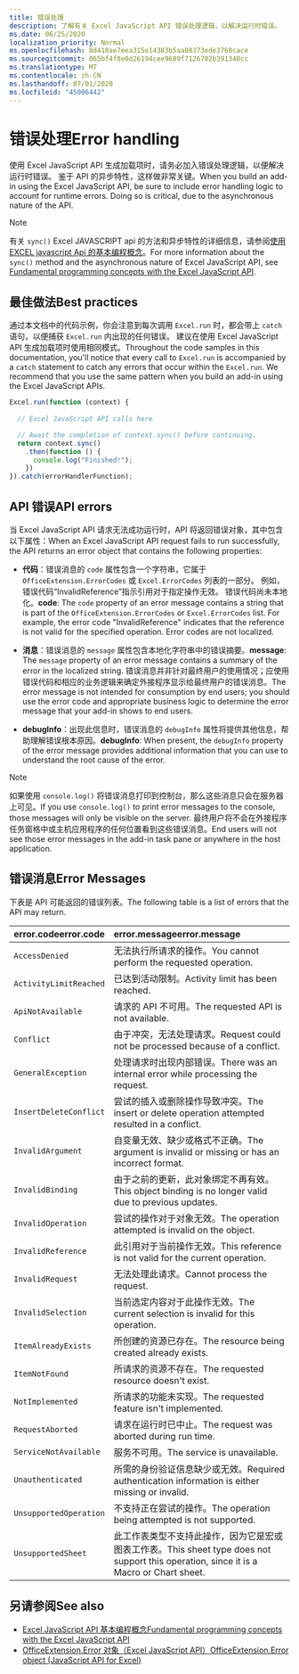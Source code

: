 ```yaml
---
title: 错误处理
description: 了解有关 Excel JavaScript API 错误处理逻辑，以解决运行时错误。
ms.date: 06/25/2020
localization_priority: Normal
ms.openlocfilehash: 8d410ae7eea315e14383b5aa08373ede3768cace
ms.sourcegitcommit: 065bf4f8e0d26194cee9689f7126702b391340cc
ms.translationtype: MT
ms.contentlocale: zh-CN
ms.lasthandoff: 07/01/2020
ms.locfileid: "45006442"
---
```

# <a name="error-handling"></a><span data-ttu-id="6093a-103">错误处理</span><span class="sxs-lookup"><span data-stu-id="6093a-103">Error handling</span></span>

<span data-ttu-id="6093a-p101">使用 Excel JavaScript API 生成加载项时，请务必加入错误处理逻辑，以便解决运行时错误。 鉴于 API 的异步特性，这样做非常关键。</span><span class="sxs-lookup"><span data-stu-id="6093a-p101">When you build an add-in using the Excel JavaScript API, be sure to include error handling logic to account for runtime errors. Doing so is critical, due to the asynchronous nature of the API.</span></span>

> [!NOTE]
> <span data-ttu-id="6093a-106">有关 `sync()` Excel JAVASCRIPT api 的方法和异步特性的详细信息，请参阅[使用 EXCEL javascript Api 的基本编程概念](excel-add-ins-core-concepts.md)。</span><span class="sxs-lookup"><span data-stu-id="6093a-106">For more information about the `sync()` method and the asynchronous nature of Excel JavaScript API, see [Fundamental programming concepts with the Excel JavaScript API](excel-add-ins-core-concepts.md).</span></span>

## <a name="best-practices"></a><span data-ttu-id="6093a-107">最佳做法</span><span class="sxs-lookup"><span data-stu-id="6093a-107">Best practices</span></span>

<span data-ttu-id="6093a-p102">通过本文档中的代码示例，你会注意到每次调用 `Excel.run` 时，都会带上 `catch` 语句，以便捕获 `Excel.run` 内出现的任何错误。 建议在使用 Excel JavaScript API 生成加载项时使用相同模式。</span><span class="sxs-lookup"><span data-stu-id="6093a-p102">Throughout the code samples in this documentation, you'll notice that every call to `Excel.run` is accompanied by a `catch` statement to catch any errors that occur within the `Excel.run`. We recommend that you use the same pattern when you build an add-in using the Excel JavaScript APIs.</span></span>

```js
Excel.run(function (context) {
  
  // Excel JavaScript API calls here

  // Await the completion of context.sync() before continuing.
  return context.sync()
    .then(function () {
      console.log("Finished!");
    })
}).catch(errorHandlerFunction);
```

## <a name="api-errors"></a><span data-ttu-id="6093a-110">API 错误</span><span class="sxs-lookup"><span data-stu-id="6093a-110">API errors</span></span>

<span data-ttu-id="6093a-111">当 Excel JavaScript API 请求无法成功运行时，API 将返回错误对象，其中包含以下属性：</span><span class="sxs-lookup"><span data-stu-id="6093a-111">When an Excel JavaScript API request fails to run successfully, the API returns an error object that contains the following properties:</span></span>

- <span data-ttu-id="6093a-p103">**代码**：错误消息的 `code` 属性包含一个字符串，它属于 `OfficeExtension.ErrorCodes` 或 `Excel.ErrorCodes` 列表的一部分。 例如，错误代码“InvalidReference”指示引用对于指定操作无效。 错误代码尚未本地化。</span><span class="sxs-lookup"><span data-stu-id="6093a-p103">**code**:  The `code` property of an error message contains a string that is part of the `OfficeExtension.ErrorCodes` or `Excel.ErrorCodes` list. For example, the error code "InvalidReference" indicates that the reference is not valid for the specified operation. Error codes are not localized.</span></span>

- <span data-ttu-id="6093a-115">**消息**：错误消息的 `message` 属性包含本地化字符串中的错误摘要。</span><span class="sxs-lookup"><span data-stu-id="6093a-115">**message**: The `message` property of an error message contains a summary of the error in the localized string.</span></span> <span data-ttu-id="6093a-116">错误消息并非针对最终用户的使用情况；应使用错误代码和相应的业务逻辑来确定外接程序显示给最终用户的错误消息。</span><span class="sxs-lookup"><span data-stu-id="6093a-116">The error message is not intended for consumption by end users; you should use the error code and appropriate business logic to determine the error message that your add-in shows to end users.</span></span>

- <span data-ttu-id="6093a-117">**debugInfo**：出现此信息时，错误消息的 `debugInfo` 属性将提供其他信息，帮助理解错误根本原因。</span><span class="sxs-lookup"><span data-stu-id="6093a-117">**debugInfo**: When present, the `debugInfo` property of the error message provides additional information that you can use to understand the root cause of the error.</span></span>

> [!NOTE]
> <span data-ttu-id="6093a-118">如果使用 `console.log()` 将错误消息打印到控制台，那么这些消息只会在服务器上可见。</span><span class="sxs-lookup"><span data-stu-id="6093a-118">If you use `console.log()` to print error messages to the console, those messages will only be visible on the server.</span></span> <span data-ttu-id="6093a-119">最终用户将不会在外接程序任务窗格中或主机应用程序的任何位置看到这些错误消息。</span><span class="sxs-lookup"><span data-stu-id="6093a-119">End users will not see those error messages in the add-in task pane or anywhere in the host application.</span></span>

## <a name="error-messages"></a><span data-ttu-id="6093a-120">错误消息</span><span class="sxs-lookup"><span data-stu-id="6093a-120">Error Messages</span></span>

<span data-ttu-id="6093a-121">下表是 API 可能返回的错误列表。</span><span class="sxs-lookup"><span data-stu-id="6093a-121">The following table is a list of errors that the API may return.</span></span>

|<span data-ttu-id="6093a-122">error.code</span><span class="sxs-lookup"><span data-stu-id="6093a-122">error.code</span></span> | <span data-ttu-id="6093a-123">error.message</span><span class="sxs-lookup"><span data-stu-id="6093a-123">error.message</span></span> |
|:----------|:--------------|
|`AccessDenied` |<span data-ttu-id="6093a-124">无法执行所请求的操作。</span><span class="sxs-lookup"><span data-stu-id="6093a-124">You cannot perform the requested operation.</span></span>|
|`ActivityLimitReached`|<span data-ttu-id="6093a-125">已达到活动限制。</span><span class="sxs-lookup"><span data-stu-id="6093a-125">Activity limit has been reached.</span></span>|
|`ApiNotAvailable`|<span data-ttu-id="6093a-126">请求的 API 不可用。</span><span class="sxs-lookup"><span data-stu-id="6093a-126">The requested API is not available.</span></span>|
|`Conflict`|<span data-ttu-id="6093a-127">由于冲突，无法处理请求。</span><span class="sxs-lookup"><span data-stu-id="6093a-127">Request could not be processed because of a conflict.</span></span>|
|`GeneralException`|<span data-ttu-id="6093a-128">处理请求时出现内部错误。</span><span class="sxs-lookup"><span data-stu-id="6093a-128">There was an internal error while processing the request.</span></span>|
|`InsertDeleteConflict`|<span data-ttu-id="6093a-129">尝试的插入或删除操作导致冲突。</span><span class="sxs-lookup"><span data-stu-id="6093a-129">The insert or delete operation attempted resulted in a conflict.</span></span>|
|`InvalidArgument` |<span data-ttu-id="6093a-130">自变量无效、缺少或格式不正确。</span><span class="sxs-lookup"><span data-stu-id="6093a-130">The argument is invalid or missing or has an incorrect format.</span></span>|
|`InvalidBinding`  |<span data-ttu-id="6093a-131">由于之前的更新，此对象绑定不再有效。</span><span class="sxs-lookup"><span data-stu-id="6093a-131">This object binding is no longer valid due to previous updates.</span></span>|
|`InvalidOperation`|<span data-ttu-id="6093a-132">尝试的操作对于对象无效。</span><span class="sxs-lookup"><span data-stu-id="6093a-132">The operation attempted is invalid on the object.</span></span>|
|`InvalidReference`|<span data-ttu-id="6093a-133">此引用对于当前操作无效。</span><span class="sxs-lookup"><span data-stu-id="6093a-133">This reference is not valid for the current operation.</span></span>|
|`InvalidRequest`  |<span data-ttu-id="6093a-134">无法处理此请求。</span><span class="sxs-lookup"><span data-stu-id="6093a-134">Cannot process the request.</span></span>|
|`InvalidSelection`|<span data-ttu-id="6093a-135">当前选定内容对于此操作无效。</span><span class="sxs-lookup"><span data-stu-id="6093a-135">The current selection is invalid for this operation.</span></span>|
|`ItemAlreadyExists`|<span data-ttu-id="6093a-136">所创建的资源已存在。</span><span class="sxs-lookup"><span data-stu-id="6093a-136">The resource being created already exists.</span></span>|
|`ItemNotFound` |<span data-ttu-id="6093a-137">所请求的资源不存在。</span><span class="sxs-lookup"><span data-stu-id="6093a-137">The requested resource doesn't exist.</span></span>|
|`NotImplemented`  |<span data-ttu-id="6093a-138">所请求的功能未实现。</span><span class="sxs-lookup"><span data-stu-id="6093a-138">The requested feature isn't implemented.</span></span>|
|`RequestAborted`|<span data-ttu-id="6093a-139">请求在运行时已中止。</span><span class="sxs-lookup"><span data-stu-id="6093a-139">The request was aborted during run time.</span></span>|
|`ServiceNotAvailable`|<span data-ttu-id="6093a-140">服务不可用。</span><span class="sxs-lookup"><span data-stu-id="6093a-140">The service is unavailable.</span></span>|
|`Unauthenticated` |<span data-ttu-id="6093a-141">所需的身份验证信息缺少或无效。</span><span class="sxs-lookup"><span data-stu-id="6093a-141">Required authentication information is either missing or invalid.</span></span>|
|`UnsupportedOperation`|<span data-ttu-id="6093a-142">不支持正在尝试的操作。</span><span class="sxs-lookup"><span data-stu-id="6093a-142">The operation being attempted is not supported.</span></span>|
|`UnsupportedSheet`|<span data-ttu-id="6093a-143">此工作表类型不支持此操作，因为它是宏或图表工作表。</span><span class="sxs-lookup"><span data-stu-id="6093a-143">This sheet type does not support this operation, since it is a Macro or Chart sheet.</span></span>|

## <a name="see-also"></a><span data-ttu-id="6093a-144">另请参阅</span><span class="sxs-lookup"><span data-stu-id="6093a-144">See also</span></span>

- [<span data-ttu-id="6093a-145">Excel JavaScript API 基本编程概念</span><span class="sxs-lookup"><span data-stu-id="6093a-145">Fundamental programming concepts with the Excel JavaScript API</span></span>](excel-add-ins-core-concepts.md)
- [<span data-ttu-id="6093a-146">OfficeExtension.Error 对象（Excel JavaScript API）</span><span class="sxs-lookup"><span data-stu-id="6093a-146">OfficeExtension.Error object (JavaScript API for Excel)</span></span>](/javascript/api/office/officeextension.error?view=excel-js-preview)

